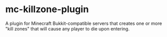 # mc-killzone-plugin
A plugin for Minecraft Bukkit-compatible servers that creates one or more "kill zones" that will cause any player to die upon entering.
